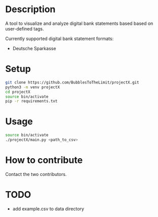 # Description

A tool to visualize and analyze digital bank statements based based on user-defined tags.

Currently supported digital bank statement formats:
* Deutsche Sparkasse

# Setup

```bash
git clone https://github.com/BubblesToTheLimit/projectX.git 
python3 -m venv projectX
cd projectX
source bin/activate
pip -r requirements.txt
```

# Usage

```bash
source bin/activate
./projectX/main.py <path_to_csv>
```

# How to contribute

Contact the two contributors.

# TODO

* add example.csv to data directory